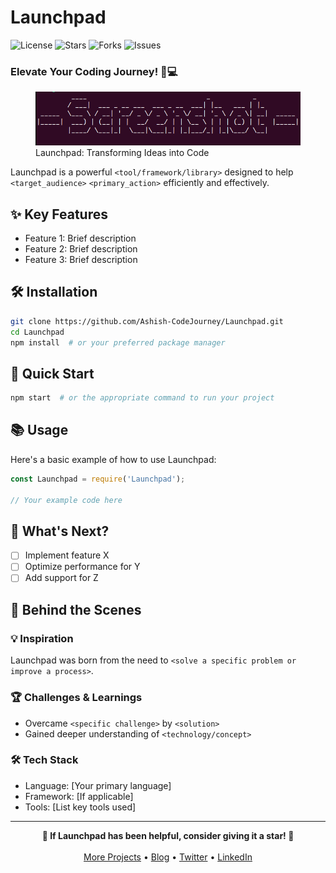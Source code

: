 # <div align="center">

# Launchpad

<p>
  <img src="https://img.shields.io/github/license/Ashish-CodeJourney/Launchpad?style=flat-square&color=5D6D7E" alt="License"/>
  <img src="https://img.shields.io/github/stars/Ashish-CodeJourney/Launchpad?style=flat-square&color=5D6D7E" alt="Stars"/>
  <img src="https://img.shields.io/github/forks/Ashish-CodeJourney/Launchpad?style=flat-square&color=5D6D7E" alt="Forks"/>
  <img src="https://img.shields.io/github/issues/Ashish-CodeJourney/Launchpad?style=flat-square&color=5D6D7E" alt="Issues"/>
</p>
<h3>Elevate Your Coding Journey! 🚀💻</h3>

<figure>
  <img src="docs/images/screenshot.png" alt="bare-minimum in action">
  <figcaption>Launchpad: Transforming Ideas into Code</figcaption>
</figure>

</div>

Launchpad is a powerful `<tool/framework/library>` designed to help `<target_audience>` `<primary_action>` efficiently and effectively.

## ✨ Key Features

- Feature 1: Brief description
- Feature 2: Brief description
- Feature 3: Brief description

## 🛠️ Installation

```bash
git clone https://github.com/Ashish-CodeJourney/Launchpad.git
cd Launchpad
npm install  # or your preferred package manager
```

## 🚀 Quick Start

```bash
npm start  # or the appropriate command to run your project
```

## 📚 Usage

Here's a basic example of how to use Launchpad:

```javascript
const Launchpad = require('Launchpad');

// Your example code here
```

## 🌟 What's Next?

- [ ] Implement feature X
- [ ] Optimize performance for Y
- [ ] Add support for Z

## 🧠 Behind the Scenes

### 💡 Inspiration
Launchpad was born from the need to `<solve a specific problem or improve a process>`.

### 🏆 Challenges & Learnings
- Overcame `<specific challenge>` by `<solution>`
- Gained deeper understanding of `<technology/concept>`

### 🛠️ Tech Stack
- Language: [Your primary language]
- Framework: [If applicable]
- Tools: [List key tools used]

<hr>

<div align="center">
<strong>🌟 If Launchpad has been helpful, consider giving it a star! 🌟</strong><br><br>
<a href="https://github.com/Ashish-CodeJourney">More Projects</a> •
<a href="https://dev.to/codejourney">Blog</a> •
<a href="https://twitter.com/codejourney_">Twitter</a> •
<a href="https://linkedin.com/in/ashish-codejourney">LinkedIn</a>
</div>
